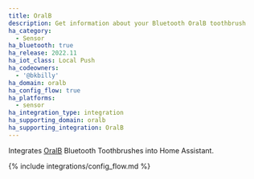 ```yaml
---
title: OralB
description: Get information about your Bluetooth OralB toothbrush
ha_category:
  - Sensor
ha_bluetooth: true
ha_release: 2022.11
ha_iot_class: Local Push
ha_codeowners:
  - '@bkbilly'
ha_domain: oralb
ha_config_flow: true
ha_platforms:
  - sensor
ha_integration_type: integration
ha_supporting_domain: oralb
ha_supporting_integration: OralB
---
```


Integrates [OralB](https://oralb.com/en-us/products/shop-all/) Bluetooth Toothbrushes into Home Assistant.

{% include integrations/config_flow.md %}
